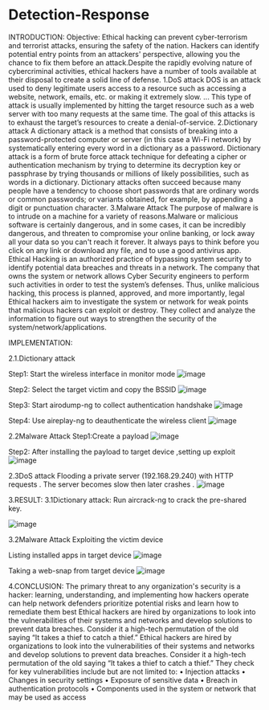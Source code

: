 # Detection-Response
INTRODUCTION:
Objective:
Ethical hacking can prevent cyber-terrorism and terrorist attacks, ensuring the safety of the nation. Hackers can identify potential entry points from an attackers' perspective, allowing you the chance to fix them before an attack.Despite the rapidly evolving nature of cybercriminal activities, ethical hackers have a number of tools available at their disposal to create a solid line of defense.
1.DoS attack
DOS is an attack used to deny legitimate users access to a resource such as accessing a website, network, emails, etc. or making it extremely slow. ... This type of attack is usually implemented by hitting the target resource such as a web server with too many requests at the same time.
 The goal of this attacks is to exhaust the target’s resources to create a denial-of-service.
2.Dictionary attack
A dictionary attack is a method that consists of breaking into a password-protected computer or server (in this case a Wi-Fi network) by systematically entering every word in a dictionary as a password. Dictionary attack is a form of brute force attack technique for defeating a cipher or authentication mechanism by trying to determine its decryption key or passphrase by trying thousands or millions of likely possibilities, such as words in a dictionary.
Dictionary attacks often succeed because many people have a tendency to choose short passwords that are ordinary words or common passwords; or variants obtained, for example, by appending a digit or punctuation character.
3.Malware Attack
The purpose of malware is to intrude on a machine for a variety of reasons.Malware or malicious software is certainly dangerous, and in some cases, it can be incredibly dangerous, and threaten to compromise your online banking, or lock away all your data so you can't reach it forever. It always pays to think before you click on any link or download any file, and to use a good antivirus app.
Ethical Hacking is an authorized practice of bypassing system security to identify potential data breaches and threats in a network. The company that owns the system or network allows Cyber Security engineers to perform such activities in order to test the system’s defenses. Thus, unlike malicious hacking, this process is planned, approved, and more importantly, legal
Ethical hackers aim to investigate the system or network for weak points that malicious hackers can exploit or destroy. They collect and analyze the information to figure out ways to strengthen the security of the system/network/applications. 

IMPLEMENTATION:

2.1.Dictionary attack

Step1:  Start the wireless interface in monitor mode
![image](https://user-images.githubusercontent.com/88451628/164322578-1e40a900-1b3b-40cd-a3be-540b669ed20c.png)

 
                                                    
Step2: Select the target victim and copy the BSSID
![image](https://user-images.githubusercontent.com/88451628/164322608-dbd1aff1-dfce-4fb5-b16c-581da99c5813.png)

 
                                                         
Step3: Start airodump-ng to collect authentication handshake
![image](https://user-images.githubusercontent.com/88451628/164322639-7fd71c66-5f4a-4755-97ea-3c7abe11468d.png)

 
                                                                               
Step4: Use aireplay-ng to deauthenticate the wireless client
![image](https://user-images.githubusercontent.com/88451628/164322658-30656fcd-dd84-499c-8074-f736f80e0d92.png)
 
                                                                    

2.2Malware Attack
Step1:Create a payload
![image](https://user-images.githubusercontent.com/88451628/164322699-74130d9b-fda6-4200-8afb-88db14177d99.png)

 
                                                               
Step2: After installing the payload to target device ,setting up exploit 
![image](https://user-images.githubusercontent.com/88451628/164322724-0ede2e2a-02d7-42b6-b2b2-eb720d2e5f98.png)

 
                                                            
2.3DoS attack
Flooding a private server (192.168.29.240) with HTTP requests . The server becomes slow then later crashes .
![image](https://user-images.githubusercontent.com/88451628/164322746-774edffa-ca60-45f6-8766-987d643b8cc9.png)

 
                                                                
3.RESULT:
3.1Dictionary attack: Run aircrack-ng to crack the pre-shared key.

![image](https://user-images.githubusercontent.com/88451628/164322456-aecd9c73-ba7c-4bd3-8145-ffdb84d8fc90.png)


  
                                      
3.2Malware Attack
Exploiting the victim device 

Listing installed apps in target device
![image](https://user-images.githubusercontent.com/88451628/164322778-f1a39706-1d83-4fc9-8643-5f21b8c73877.png)
 
				
Taking a web-snap from target device
![image](https://user-images.githubusercontent.com/88451628/164322845-3ad43da9-4a15-41df-9fdf-42681c03c2e5.png)

 
				



4.CONCLUSION:
 The primary threat to any organization's security is a hacker: learning, understanding, and implementing how hackers operate can help network defenders prioritize potential risks and learn how to remediate them best
Ethical hackers are hired by organizations to look into the vulnerabilities of their systems and networks and develop solutions to prevent data breaches. Consider it a high-tech permutation of the old saying “It takes a thief to catch a thief.”
Ethical hackers are hired by organizations to look into the vulnerabilities of their systems and networks and develop solutions to prevent data breaches. Consider it a high-tech permutation of the old saying “It takes a thief to catch a thief.”
They check for key vulnerabilities include but are not limited to:
•	Injection attacks
•	Changes in security settings
•	Exposure of sensitive data
•	Breach in authentication protocols
•	Components used in the system or network that may be used as access 



